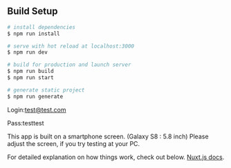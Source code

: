 ## Build Setup

``` bash
# install dependencies
$ npm run install

# serve with hot reload at localhost:3000
$ npm run dev

# build for production and launch server
$ npm run build
$ npm run start

# generate static project
$ npm run generate
```

Login:test@test.com

Pass:testtest

This app is built on a smartphone screen. (Galaxy S8 : 5.8 inch)
Please adjust the screen, if you try testing at your PC.

For detailed explanation on how things work, check out below.
[Nuxt.js docs](https://nuxtjs.org).

